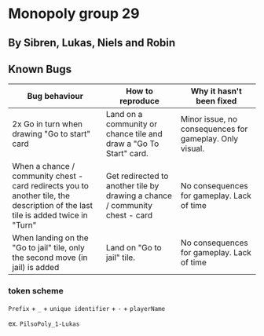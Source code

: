 # Monopoly group 29

## By Sibren, Lukas, Niels and Robin

## Known Bugs

| Bug behaviour                                                                                                                  | How to reproduce                                                            | Why it hasn't been fixed                                |
|--------------------------------------------------------------------------------------------------------------------------------|-----------------------------------------------------------------------------|---------------------------------------------------------|
| 2x Go in turn when drawing "Go to start" card                                                                                  | Land on a community or chance tile and draw a "Go To Start" card.           | Minor issue, no consequences for gameplay. Only visual. |
| When a chance / community chest - card redirects you to another tile, the description of the last tile is added twice in "Turn" | Get redirected to another tile by drawing a chance / community chest - card | No consequences for gameplay. Lack of time              |
| When landing on the "Go to jail" tile, only the second move (in jail) is added                                                 | Land on "Go to jail" tile.                                                  | No consequences for gameplay. Lack of time              |

### token scheme
```Prefix``` + ```_``` + ```unique identifier``` + ```-``` + ```playerName```

ex. ```PilsoPoly_1-Lukas```